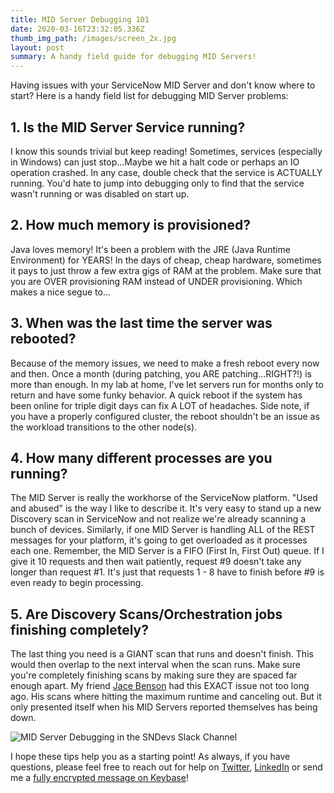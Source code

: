 ```yaml
---
title: MID Server Debugging 101
date: 2020-03-16T23:32:05.336Z
thumb_img_path: /images/screen_2x.jpg
layout: post
summary: A handy field guide for debugging MID Servers! 
---
```

Having issues with your ServiceNow MID Server and don't know where to start? Here is a handy field list for debugging MID Server problems:

## 1. Is the MID Server Service running?

I know this sounds trivial but keep reading! Sometimes, services (especially in Windows) can just stop...Maybe we hit a halt code or perhaps an IO operation crashed. In any case, double check that the service is ACTUALLY running. You'd hate to jump into debugging only to find that the service wasn't running or was disabled on start up.

## 2. How much memory is provisioned?

Java loves memory! It's been a problem with the JRE (Java Runtime Environment) for YEARS! In the days of cheap, cheap hardware, sometimes it pays to just throw a few extra gigs of RAM at the problem. Make sure that you are OVER provisioning RAM instead of UNDER provisioning. Which makes a nice segue to...

## 3. When was the last time the server was rebooted?

Because of the memory issues, we need to make a fresh reboot every now and then. Once a month (during patching, you ARE patching...RIGHT?!) is more than enough. In my lab at home, I've let servers run for months only to return and have some funky behavior. A quick reboot if the system has been online for triple digit days can fix A LOT of headaches. Side note, if you have a properly configured cluster, the reboot shouldn't be an issue as the workload transitions to the other node(s).

## 4. How many different processes are you running?

The MID Server is really the workhorse of the ServiceNow platform. "Used and abused" is the way I like to describe it. It's very easy to stand up a new Discovery scan in ServiceNow and not realize we're already scanning a bunch of devices. Similarly, if one MID Server is handling ALL of the REST messages for your platform, it's going to get overloaded as it processes each one. Remember, the MID Server is a FIFO (First In, First Out) queue. If I give it 10 requests and then wait patiently, request #9 doesn't take any longer than request #1. It's just that requests 1 - 8 have to finish before #9 is even ready to begin processing. 

## 5. Are Discovery Scans/Orchestration jobs finishing completely?

The last thing you need is a GIANT scan that runs and doesn't finish. This would then overlap to the next interval when the scan runs. Make sure you're completely finishing scans by making sure they are spaced far enough apart. My friend [Jace Benson](https://jace.pro) had this EXACT issue not too long ago. His scans where hitting the maximum runtime and canceling out. But it only presented itself when his MID Servers reported themselves has being down.

![](/images/mid-server-debugging-with-jace.png "MID Server Debugging in the SNDevs Slack Channel")

I hope these tips help you as a starting point! As always, if you have questions, please feel free to reach out for help on [Twitter](https://twitter.com/phxdev), [LinkedIn](https://www.linkedin.com/in/phxdev/) or send me a [fully encrypted message on Keybase](https://keybase.io/phxdev/chat)!
